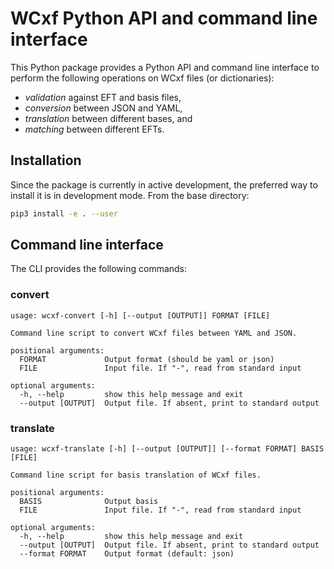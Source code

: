 # WCxf Python API and command line interface

This Python package provides a Python API and command line interface to
perform the following operations on WCxf files (or dictionaries):

- *validation* against EFT and basis files,
- *conversion* between JSON and YAML,
- *translation* between different bases, and
- *matching* between different EFTs.

## Installation

Since the package is currently in active development, the preferred way
to install it is in development mode. From the base directory:

```bash
pip3 install -e . --user
```

## Command line interface

The CLI provides the following commands:

### convert

```
usage: wcxf-convert [-h] [--output [OUTPUT]] FORMAT [FILE]

Command line script to convert WCxf files between YAML and JSON.

positional arguments:
  FORMAT             Output format (should be yaml or json)
  FILE               Input file. If "-", read from standard input

optional arguments:
  -h, --help         show this help message and exit
  --output [OUTPUT]  Output file. If absent, print to standard output
  ```

### translate

```
usage: wcxf-translate [-h] [--output [OUTPUT]] [--format FORMAT] BASIS [FILE]

Command line script for basis translation of WCxf files.

positional arguments:
  BASIS              Output basis
  FILE               Input file. If "-", read from standard input

optional arguments:
  -h, --help         show this help message and exit
  --output [OUTPUT]  Output file. If absent, print to standard output
  --format FORMAT    Output format (default: json)
  ```
